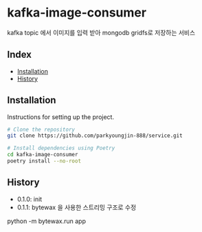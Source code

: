# kafka-image-consumer

kafka topic 에서 이미지를 입력 받아 mongodb gridfs로 저장하는 서비스

## Index

- [Installation](#installation)
- [History](#History)

## Installation

Instructions for setting up the project.

```bash
# Clone the repository
git clone https://github.com/parkyoungjin-888/service.git

# Install dependencies using Poetry
cd kafka-image-consumer
poetry install --no-root
```

## History
+ 0.1.0: init
+ 0.1.1: bytewax 을 사용한 스트리밍 구조로 수정


python -m bytewax.run app

